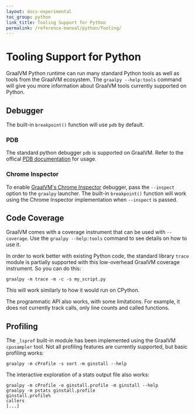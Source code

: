 ```yaml
---
layout: docs-experimental
toc_group: python
link_title: Tooling Support for Python
permalink: /reference-manual/python/Tooling/
---
```

# Tooling Support for Python
GraalVM Python runtime can run many standard Python tools as well as tools from the GraalVM ecosystem.
The `graalpy --help:tools` command will give you more information about GraalVM tools currently supported on Python.

## Debugger
The built-in `breakpoint()` function will use `pdb` by default.

### PDB
The standard python debugger `pdb` is supported on GraalVM. Refer to the offical [PDB documentation](https://docs.python.org/3/library/pdb.html) for usage.

### Chrome Inspector
To enable [GraalVM's Chrome Inspector](https://github.com/oracle/graal/blob/master/docs/tools/chrome-debugger.md) debugger, pass the `--inspect` option to the `graalpy` launcher.
The built-in `breakpoint()` function will work using the Chrome Inspector implementation when `--inspect` is passed.

## Code Coverage

GraalVM comes with a coverage instrument that can be used with `--coverage`.
Use the `graalpy --help:tools` command to see details on how to use it.

In order to work better with existing Python code, the standard library `trace` module is partially supported with this low-overhead GraalVM coverage instrument.
So you can do this:
```shell
graalpy -m trace -m -c -s my_script.py
```

This will work similarly to how it would run on CPython.

The programmatic API also works, with some limitations.
For example, it does not currently track calls, only line counts and called functions.

## Profiling

The `_lsprof` built-in module has been implemented using the GraalVM `cpusampler` tool.
Not all profiling features are currently supported, but basic profiling works:
```shell
graalpy -m cProfile -s sort -m ginstall --help
```

The interactive exploration of a stats output file also works:
```shell
graalpy -m cProfile -o ginstall.profile -m ginstall --help
graalpy -m pstats ginstall.profile
ginstall.profile%
callers
[...]
```
